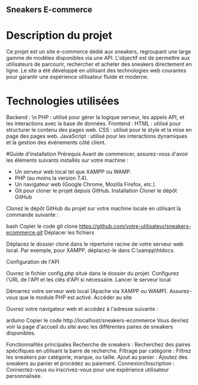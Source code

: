 ## Sneakers E-commerce

# Description du projet
Ce projet est un site e-commerce dédié aux sneakers, regroupant une large gamme de modèles disponibles via une API. L'objectif est de permettre aux utilisateurs de parcourir, rechercher et acheter des sneakers directement en ligne. Le site a été développé en utilisant des technologies web courantes pour garantir une expérience utilisateur fluide et moderne.

# Technologies utilisées
Backend :
\n PHP : utilisé pour gérer la logique serveur, les appels API, et les interactions avec la base de données.
Frontend :
HTML : utilisé pour structurer le contenu des pages web.
CSS : utilisé pour le style et la mise en page des pages web.
JavaScript : utilisé pour les interactions dynamiques et la gestion des événements côté client.

#Guide d'installation
Prérequis
Avant de commencer, assurez-vous d'avoir les éléments suivants installés sur votre machine :

* Un serveur web local tel que XAMPP ou WAMP.
* PHP (au moins la version 7.4).
* Un navigateur web (Google Chrome, Mozilla Firefox, etc.).
* Git pour cloner le projet depuis GitHub.
Installation
Cloner le dépôt GitHub

Clonez le dépôt GitHub du projet sur votre machine locale en utilisant la commande suivante :

bash
Copier le code
git clone https://github.com/votre-utilisateur/sneakers-ecommerce.git
Déplacer les fichiers

Déplacez le dossier cloné dans le répertoire racine de votre serveur web local. Par exemple, pour XAMPP, déplacez-le dans C:\xampp\htdocs\.

Configuration de l'API

Ouvrez le fichier config.php situé dans le dossier du projet.
Configurez l'URL de l'API et les clés d'API si nécessaire.
Lancer le serveur local

Démarrez votre serveur web local (Apache via XAMPP ou WAMP).
Assurez-vous que le module PHP est activé.
Accéder au site

Ouvrez votre navigateur web et accédez à l'adresse suivante :

arduino
Copier le code
http://localhost/sneakers-ecommerce
Vous devriez voir la page d'accueil du site avec les différentes paires de sneakers disponibles.

Fonctionnalités principales
Recherche de sneakers : Recherchez des paires spécifiques en utilisant la barre de recherche.
Filtrage par catégorie : Filtrez les sneakers par catégorie, marque, ou taille.
Ajout au panier : Ajoutez des sneakers au panier et procédez au paiement.
Connexion/Inscription : Connectez-vous ou inscrivez-vous pour une expérience utilisateur personnalisée.
